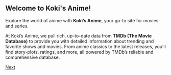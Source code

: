 ## Welcome to Koki's Anime!

Explore the world of anime with **Koki’s Anime**, your go-to site for movies and series.

At Koki’s Anime, we pull rich, up-to-date data from **TMDb (The Movie Database)** to provide you with detailed information about trending and favorite shows and movies. From anime classics to the latest releases, you’ll find story-plots, ratings, and more, all powered by TMDb’s reliable and comprehensive database.

[Next](README_CODE.md)


